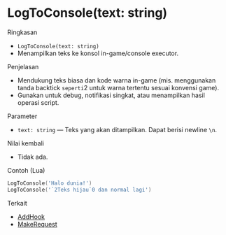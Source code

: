 # LogToConsole(text: string)

Ringkasan
- `LogToConsole(text: string)`
- Menampilkan teks ke konsol in-game/console executor.

Penjelasan
- Mendukung teks biasa dan kode warna in-game (mis. menggunakan tanda backtick ` seperti `2 untuk warna tertentu sesuai konvensi game).
- Gunakan untuk debug, notifikasi singkat, atau menampilkan hasil operasi script.

Parameter
- `text: string` — Teks yang akan ditampilkan. Dapat berisi newline `\n`.

Nilai kembali
- Tidak ada.

Contoh (Lua)
```lua
LogToConsole('Halo dunia!')
LogToConsole('`2Teks hijau`0 dan normal lagi')
```

Terkait
- [AddHook](AddHook.md)
- [MakeRequest](MakeRequest.md)

